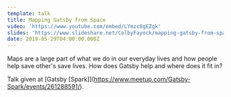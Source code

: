 ```yaml
---
template: talk
title: Mapping Gatsby from Space
video: 'https://www.youtube.com/embed/LYmzc8gEZgk'
slides: 'https://www.slideshare.net/ColbyFayock/mapping-gatsby-from-space'
date: 2019-05-29T04:00:00.000Z
---
```

Maps are a large part of what we do in our everyday lives and how people help save other's save lives. How does Gatsby help and where does it fit in?

Talk given at [Gatsby \[Spark]](https://www.meetup.com/Gatsby-Spark/events/261288591/).
